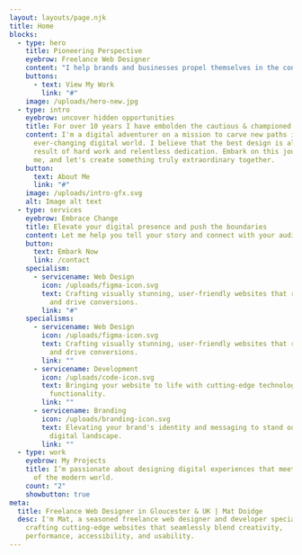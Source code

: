 ```yaml
---
layout: layouts/page.njk
title: Home
blocks:
  - type: hero
    title: Pioneering Perspective
    eyebrow: Freelance Web Designer
    content: "I help brands and businesses propel themselves in the connected world. "
    buttons:
      - text: View My Work
        link: "#"
    image: /uploads/hero-new.jpg
  - type: intro
    eyebrow: uncover hidden opportunities
    title: For over 10 years I have embolden the cautious & championed the brave.
    content: I'm a digital adventurer on a mission to carve new paths in the
      ever-changing digital world. I believe that the best design is always the
      result of hard work and relentless dedication. Embark on this journey with
      me, and let's create something truly extraordinary together.
    button:
      text: About Me
      link: "#"
    image: /uploads/intro-gfx.svg
    alt: Image alt text
  - type: services
    eyebrow: Embrace Change
    title: Elevate your digital presence and push the boundaries
    content: Let me help you tell your story and connect with your audience.
    button:
      text: Embark Now
      link: /contact
    specialism:
      - servicename: Web Design
        icon: /uploads/figma-icon.svg
        text: Crafting visually stunning, user-friendly websites that reflect your brand
          and drive conversions.
        link: "#"
    specialisms:
      - servicename: Web Design
        icon: /uploads/figma-icon.svg
        text: Crafting visually stunning, user-friendly websites that reflect your brand
          and drive conversions.
        link: ""
      - servicename: Development
        icon: /uploads/code-icon.svg
        text: Bringing your website to life with cutting-edge technology and custom
          functionality.
        link: ""
      - servicename: Branding
        icon: /uploads/branding-icon.svg
        text: Elevating your brand's identity and messaging to stand out in a crowded
          digital landscape.
        link: ""
  - type: work
    eyebrow: My Projects
    title: I’m passionate about designing digital experiences that meet the demands
      of the modern world.
    count: "2"
    showbutton: true
meta:
  title: Freelance Web Designer in Gloucester & UK | Mat Doidge
  desc: I'm Mat, a seasoned freelance web designer and developer specializing in
    crafting cutting-edge websites that seamlessly blend creativity,
    performance, accessibility, and usability.
---
```

